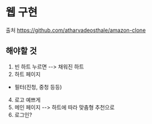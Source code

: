 # 웹 구현

출처
https://github.com/atharvadeosthale/amazon-clone


## 해야할 것
1. 빈 하트 누르면 --> 채워진 하트
2. 하트 페이지
 - 필터(진청, 중청 등등)
4. 로고 예쁘게
5. 메인 페이지 --> 하트에 따라 맞춤형 추천으로
6. 로그인?
